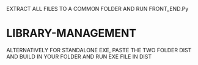 EXTRACT ALL FILES TO A COMMON FOLDER AND RUN FRONT_END.Py
# LIBRARY-MANAGEMENT
ALTERNATIVELY FOR STANDALONE EXE,
PASTE THE TWO FOLDER DIST AND BUILD IN YOUR FOLDER AND RUN EXE FILE IN DIST
